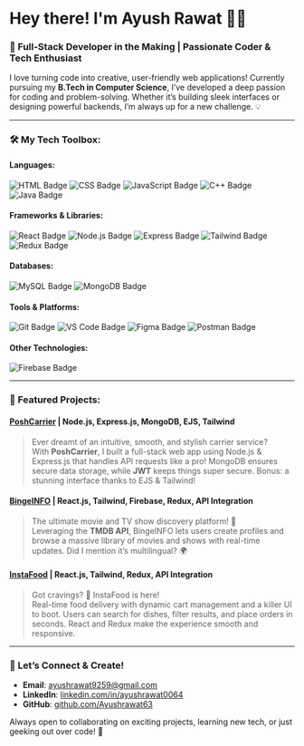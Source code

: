 # Hey there! I'm Ayush Rawat 👨‍💻

### 🚀 Full-Stack Developer in the Making | Passionate Coder & Tech Enthusiast

I love turning code into creative, user-friendly web applications! Currently pursuing my **B.Tech in Computer Science**, I’ve developed a deep passion for coding and problem-solving. Whether it’s building sleek interfaces or designing powerful backends, I’m always up for a new challenge. 💡

---

### 🛠️ My Tech Toolbox:
#### Languages:
![HTML Badge](https://img.shields.io/badge/Code-HTML-orange?style=flat-square&logo=html5) 
![CSS Badge](https://img.shields.io/badge/Code-CSS-blue?style=flat-square&logo=css3) 
![JavaScript Badge](https://img.shields.io/badge/Code-JavaScript-yellow?style=flat-square&logo=javascript) 
![C++ Badge](https://img.shields.io/badge/Code-C++-blue?style=flat-square&logo=cplusplus)
![Java Badge](https://img.shields.io/badge/Code-Java-yellow?style=flat-square&logo=cplusplus)

#### Frameworks & Libraries:
![React Badge](https://img.shields.io/badge/Code-React-blue?style=flat-square&logo=react) 
![Node.js Badge](https://img.shields.io/badge/Code-Node.js-green?style=flat-square&logo=nodedotjs) 
![Express Badge](https://img.shields.io/badge/Code-Express-black?style=flat-square&logo=express) 
![Tailwind Badge](https://img.shields.io/badge/Code-Tailwind-blue?style=flat-square&logo=tailwindcss)
![Redux Badge](https://img.shields.io/badge/Code-Redux-purple?style=flat-square&logo=redux)

#### Databases:
![MySQL Badge](https://img.shields.io/badge/Database-MySQL-blue?style=flat-square&logo=mysql) 
![MongoDB Badge](https://img.shields.io/badge/Database-MongoDB-green?style=flat-square&logo=mongodb)

#### Tools & Platforms:
![Git Badge](https://img.shields.io/badge/Tool-Git-orange?style=flat-square&logo=git) 
![VS Code Badge](https://img.shields.io/badge/Tool-VS%20Code-blue?style=flat-square&logo=visualstudiocode) 
![Figma Badge](https://img.shields.io/badge/Tool-Figma-purple?style=flat-square&logo=figma)
![Postman Badge](https://img.shields.io/badge/Tool-Postman-orange?style=flat-square&logo=postman)

#### Other Technologies:
![Firebase Badge](https://img.shields.io/badge/Tech-Firebase-yellow?style=flat-square&logo=firebase) 


---

### 🌟 Featured Projects:
#### [PoshCarrier](https://github.com/Ayushrawat63/poshCarrier.git) | Node.js, Express.js, MongoDB, EJS, Tailwind
> Ever dreamt of an intuitive, smooth, and stylish carrier service?  
With **PoshCarrier**, I built a full-stack web app using Node.js & Express.js that handles API requests like a pro! MongoDB ensures secure data storage, while **JWT** keeps things super secure. Bonus: a stunning interface thanks to EJS & Tailwind!

#### [BingeINFO](https://github.com/Ayushrawat63/BingeINFO.git) | React.js, Tailwind, Firebase, Redux, API Integration
> The ultimate movie and TV show discovery platform! 🎥  
Leveraging the **TMDB API**, BingeINFO lets users create profiles and browse a massive library of movies and shows with real-time updates. Did I mention it’s multilingual? 🌍 

#### [InstaFood](https://github.com/Ayushrawat63/InstaFOOD.git) | React.js, Tailwind, Redux, API Integration
> Got cravings? 🍔 InstaFood is here!  
Real-time food delivery with dynamic cart management and a killer UI to boot. Users can search for dishes, filter results, and place orders in seconds. React and Redux make the experience smooth and responsive.

---

### 🔗 Let’s Connect & Create!
- **Email**: [ayushrawat9259@gmail.com](mailto:ayushrawat9259@gmail.com)  
- **LinkedIn**: [linkedin.com/in/ayushrawat0064](https://linkedin.com/in/ayushrawat0064)  
- **GitHub**: [github.com/Ayushrawat63](https://github.com/Ayushrawat63)  

Always open to collaborating on exciting projects, learning new tech, or just geeking out over code! 🚀

